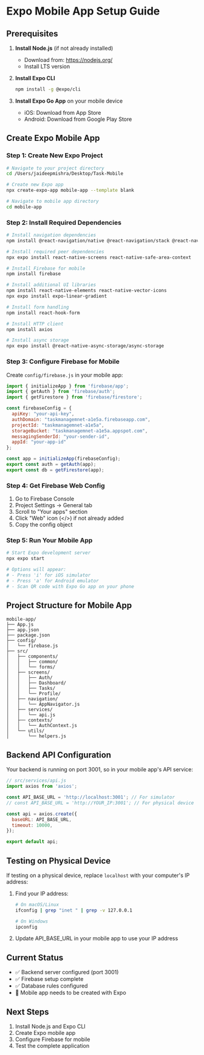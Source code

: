 # Expo Mobile App Setup Guide

## Prerequisites
1. **Install Node.js** (if not already installed)
   - Download from: https://nodejs.org/
   - Install LTS version

2. **Install Expo CLI**
   ```bash
   npm install -g @expo/cli
   ```

3. **Install Expo Go App** on your mobile device
   - iOS: Download from App Store
   - Android: Download from Google Play Store

## Create Expo Mobile App

### Step 1: Create New Expo Project
```bash
# Navigate to your project directory
cd /Users/jaideepmishra/Desktop/Task-Mobile

# Create new Expo app
npx create-expo-app mobile-app --template blank

# Navigate to mobile app directory
cd mobile-app
```

### Step 2: Install Required Dependencies
```bash
# Install navigation dependencies
npm install @react-navigation/native @react-navigation/stack @react-navigation/bottom-tabs

# Install required peer dependencies
npx expo install react-native-screens react-native-safe-area-context

# Install Firebase for mobile
npm install firebase

# Install additional UI libraries
npm install react-native-elements react-native-vector-icons
npx expo install expo-linear-gradient

# Install form handling
npm install react-hook-form

# Install HTTP client
npm install axios

# Install async storage
npx expo install @react-native-async-storage/async-storage
```

### Step 3: Configure Firebase for Mobile
Create `config/firebase.js` in your mobile app:

```javascript
import { initializeApp } from 'firebase/app';
import { getAuth } from 'firebase/auth';
import { getFirestore } from 'firebase/firestore';

const firebaseConfig = {
  apiKey: "your-api-key",
  authDomain: "taskmanagemnet-a1e5a.firebaseapp.com",
  projectId: "taskmanagemnet-a1e5a",
  storageBucket: "taskmanagemnet-a1e5a.appspot.com",
  messagingSenderId: "your-sender-id",
  appId: "your-app-id"
};

const app = initializeApp(firebaseConfig);
export const auth = getAuth(app);
export const db = getFirestore(app);
```

### Step 4: Get Firebase Web Config
1. Go to Firebase Console
2. Project Settings → General tab
3. Scroll to "Your apps" section
4. Click "Web" icon (</>) if not already added
5. Copy the config object

### Step 5: Run Your Mobile App
```bash
# Start Expo development server
npx expo start

# Options will appear:
# - Press 'i' for iOS simulator
# - Press 'a' for Android emulator
# - Scan QR code with Expo Go app on your phone
```

## Project Structure for Mobile App
```
mobile-app/
├── App.js
├── app.json
├── package.json
├── config/
│   └── firebase.js
├── src/
│   ├── components/
│   │   ├── common/
│   │   └── forms/
│   ├── screens/
│   │   ├── Auth/
│   │   ├── Dashboard/
│   │   ├── Tasks/
│   │   └── Profile/
│   ├── navigation/
│   │   └── AppNavigator.js
│   ├── services/
│   │   └── api.js
│   ├── contexts/
│   │   └── AuthContext.js
│   └── utils/
│       └── helpers.js
```

## Backend API Configuration
Your backend is running on port 3001, so in your mobile app's API service:

```javascript
// src/services/api.js
import axios from 'axios';

const API_BASE_URL = 'http://localhost:3001'; // For simulator
// const API_BASE_URL = 'http://YOUR_IP:3001'; // For physical device

const api = axios.create({
  baseURL: API_BASE_URL,
  timeout: 10000,
});

export default api;
```

## Testing on Physical Device
If testing on a physical device, replace `localhost` with your computer's IP address:

1. Find your IP address:
   ```bash
   # On macOS/Linux
   ifconfig | grep "inet " | grep -v 127.0.0.1
   
   # On Windows
   ipconfig
   ```

2. Update API_BASE_URL in your mobile app to use your IP address

## Current Status
- ✅ Backend server configured (port 3001)
- ✅ Firebase setup complete
- ✅ Database rules configured
- 🔄 Mobile app needs to be created with Expo

## Next Steps
1. Install Node.js and Expo CLI
2. Create Expo mobile app
3. Configure Firebase for mobile
4. Test the complete application